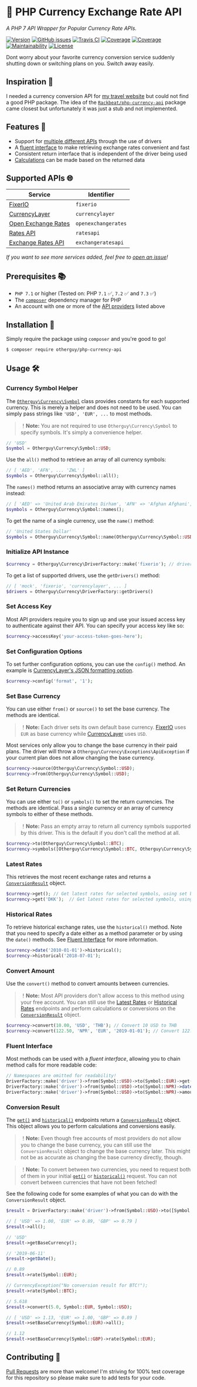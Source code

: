 # 💱 PHP Currency Exchange Rate API
_A PHP 7 API Wrapper for Popular Currency Rate APIs._

[![Version](https://img.shields.io/packagist/v/otherguy/php-currency-api.svg?style=flat-square)](https://packagist.org/packages/otherguy/php-currency-api)
[![GitHub issues](https://img.shields.io/github/issues/otherguy/php-currency-api.svg?style=flat-square)](https://github.com/otherguy/php-currency-api/issues)
[![Travis CI](https://img.shields.io/travis/otherguy/php-currency-api.svg?style=flat-square)](https://travis-ci.com/otherguy/php-currency-api)
[![Coverage](https://img.shields.io/coveralls/otherguy/php-currency-api.svg?style=flat-square)](https://coveralls.io/github/otherguy/php-currency-api?branch=master)
[![Coverage](https://img.shields.io/codeclimate/coverage-letter/otherguy/php-currency-api.svg?style=flat-square)](https://codeclimate.com/github/otherguy/php-currency-api)
[![Maintainability](https://img.shields.io/codeclimate/maintainability/otherguy/php-currency-api.svg?style=flat-square)](https://codeclimate.com/github/otherguy/php-currency-api)
[![License](https://img.shields.io/github/license/otherguy/php-currency-api.svg?style=flat-square)](LICENSE.md)

Dont worry about your favorite currency conversion service suddenly shutting down or switching plans on you. Switch away easily.

## Inspiration 💅
I needed a currency conversion API for [my travel website]() but could not find a good PHP package. The idea of the
[`Rackbeat/php-currency-api`](https://github.com/Rackbeat/php-currency-api) package came closest but unfortunately it
was just a stub and not implemented.

## Features 🌈
* Support for [multiple different APIs](#supported-apis-) through the use of drivers
* A [fluent interface](#fluent-interface) to make retrieving exchange rates convenient and fast
* Consistent return interface that is independent of the driver being used
* [Calculations](#conversion-result) can be made based on the returned data

## Supported APIs 🌐
| Service                                              | Identifier          |
|------------------------------------------------------|---------------------|
| [FixerIO](https://fixer.io)                          | `fixerio`           |
| [CurrencyLayer](https://currencylayer.com)           | `currencylayer`     |
| [Open Exchange Rates](https://openexchangerates.org) | `openexchangerates` |
| [Rates API](http://ratesapi.io)                      | `ratesapi`          |
| [Exchange Rates API](https://exchangeratesapi.io)    | `exchangeratesapi`  |

_If you want to see more services added, feel free to [open an issue](https://github.com/otherguy/php-currency-api/issues)!_

## Prerequisites 📚
* `PHP 7.1` or higher (Tested on: PHP `7.1` ✅, `7.2` ✅ and `7.3` ✅)
* The [`composer`](https://getcomposer.org) dependency manager for PHP
* An account with one or more of the [API providers](#supported-apis-) listed above

## Installation 🚀
Simply require the package using `composer` and you're good to go!

```bash
$ composer require otherguy/php-currency-api
```

## Usage 🛠

### Currency Symbol Helper
The [`Otherguy\Currency\Symbol`](src/Symbol.php) class provides constants for each supported currency. This is merely
a helper and does not need to be used. You can simply pass strings like `'USD', 'EUR', ...` to most methods.

> ！**Note:** You are not required to use `Otherguy\Currency\Symbol` to specify symbols. It's simply a convenience helper.

```php
// 'USD'
$symbol = Otherguy\Currency\Symbol::USD;
```

Use the `all()` method to retrieve an array of all currency symbols:

```php
// [ 'AED', 'AFN', ... 'ZWL' ]
$symbols = Otherguy\Currency\Symbol::all();
```

The `names()` method returns an associative array with currency names instead:

```php
// [ 'AED' => 'United Arab Emirates Dirham', 'AFN' => 'Afghan Afghani', ... ]
$symbols = Otherguy\Currency\Symbol::names(); 
```

To get the name of a single currency, use the `name()` method:

```php
// 'United States Dollar'
$symbols = Otherguy\Currency\Symbol::name(Otherguy\Currency\Symbol::USD); 
```

### Initialize API Instance
```php
$currency = Otherguy\Currency\DriverFactory::make('fixerio'); // driver identifier from supported drivers.
```

To get a list of supported drivers, use the `getDrivers()` method:

```php
// [ 'mock', 'fixerio', 'currencylayer', ... ]
$drivers = Otherguy\Currency\DriverFactory::getDrivers()
```

### Set Access Key
Most API providers require you to sign up and use your issued access key to authenticate against their API. You can
specify your access key like so:

```php
$currency->accessKey('your-access-token-goes-here');
```

### Set Configuration Options
To set further configuration options, you can use the `config()` method. An example is
[CurrencyLayer's JSON formatting option](https://currencylayer.com/documentation#format).

```php
$currency->config('format', '1');
```

### Set Base Currency
You can use either `from()` or `source()` to set the base currency. The methods are identical.

> ！**Note:** Each driver sets its own default base currency. [FixerIO](https://fixer.io) uses `EUR` as base currency
> while [CurrencyLayer](https://currencylayer.com) uses `USD`.

Most services only allow you to change the base currency in their paid plans. The driver will throw a 
`Otherguy\Currency\Exceptions\ApiException` if your current plan does not allow changing the base currency.

```php
$currency->source(Otherguy\Currency\Symbol::USD);
$currency->from(Otherguy\Currency\Symbol::USD);
```

### Set Return Currencies
You can use either `to()` or `symbols()` to set the return currencies. The methods are identical. Pass a single currency
or an array of currency symbols to either of these methods. 

> ！**Note:** Pass an empty array to return all currency symbols supported by this driver. This is the default if you
> don't call the method at all. 
 
```php
$currency->to(Otherguy\Currency\Symbol::BTC);
$currency->symbols([Otherguy\Currency\Symbol::BTC, Otherguy\Currency\Symbol::EUR, Otherguy\Currency\Symbol::USD]);
```

### Latest Rates
This retrieves the most recent exchange rates and returns a [`ConversionResult`](#conversion-result) object.

```php
$currency->get(); // Get latest rates for selected symbols, using set base currency
$currency->get('DKK');  // Get latest rates for selected symbols, using DKK as base currency
```

### Historical Rates
To retrieve historical exchange rates, use the `historical()` method. Note that you need to specify a date either as a
method parameter or by using the `date()` methods. See [Fluent Interface](#fluent-interface) for more information.

```php
$currency->date('2010-01-01')->historical();
$currency->historical('2018-07-01');
```

### Convert Amount
Use the `convert()` method to convert amounts between currencies.

> ！**Note:** Most API providers don't allow access to this method using your free account. You can still use the 
> [Latest Rates](#latest-rates) or [Historical Rates](#historical-rates) endpoints and perform calculations or conversions
> on the [`ConversionResult`](#conversion-result) object.

```php
$currency->convert(10.00, 'USD', 'THB'); // Convert 10 USD to THB
$currency->convert(122.50, 'NPR', 'EUR', '2019-01-01'); // Convert 122.50 NPR to EUR using the rates from January 1st, 2019
```

### Fluent Interface
Most methods can be used with a _fluent interface_, allowing you to chain method calls for more readable code:

```php
// Namespaces are omitted for readability! 
DriverFactory::make('driver')->from(Symbol::USD)->to(Symbol::EUR)->get();
DriverFactory::make('driver')->from(Symbol::USD)->to(Symbol::NPR)->date('2013-03-02')->historical();
DriverFactory::make('driver')->from(Symbol::USD)->to(Symbol::NPR)->amount(12.10)->convert();
```

### Conversion Result
The [`get()`](#latest-rates) and [`historical()`](#historical-rates) endpoints return a 
[`ConversionResult`](src/Results/ConversionResult.php) object. This object allows you to perform calculations and 
conversions easily.

> ！**Note:** Even though free accounts of most providers do not allow you to change the base currency, you can still
> use the `ConversionResult` object to change the base currency later. This might not be as accurate as changing the 
> base currency directly, though. 

> ！**Note:** To convert between two currencies, you need to request both of them in your initial [`get()`](#latest-rates) 
> or [`historical()`](#historical-rates) request. You can not convert between currencies that have not been fetched!

See the following code for some examples of what you can do with the `ConversionResult` object.

```php
$result = DriverFactory::make('driver')->from(Symbol::USD)->to([Symbol::EUR, Symbol::GBP])->get();

// [ 'USD' => 1.00, 'EUR' => 0.89, 'GBP' => 0.79 ]
$result->all();

// 'USD'
$result->getBaseCurrency();

// '2019-06-11'
$result->getDate();

// 0.89
$result->rate(Symbol::EUR);

// CurrencyException("No conversion result for BTC!");
$result->rate(Symbol::BTC);

// 5.618
$result->convert(5.0, Symbol::EUR, Symbol::USD);

// [ 'USD' => 1.13, 'EUR' => 1.00, 'GBP' => 0.89 ]
$result->setBaseCurrency(Symbol::EUR)->all();

// 1.12
$result->setBaseCurrency(Symbol::GBP)->rate(Symbol::EUR);
```

## Contributing 🚧
[Pull Requests](https://github.com/otherguy/php-currency-api/pulls) are more than welcome! I'm striving for 100% test 
coverage for this repository so please make sure to add tests for your code. 
